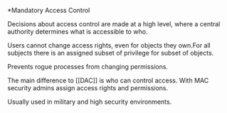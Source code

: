 *Mandatory Access Control

Decisions about access control are made at a high level, where a central authority determines what is accessible to who. 

Users cannot change access rights, even for objects they own.For all subjects there is an assigned subset of privilege for subset of objects.

Prevents rogue processes from changing permissions. 

The main difference to [[DAC]] is who can control access. With MAC security admins assign access rights and permissions.

Usually used in military and high security environments. 